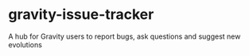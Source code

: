 # gravity-issue-tracker
A hub for Gravity users to report bugs, ask questions and suggest new evolutions
